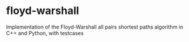 floyd-warshall
==============

Implementation of the Floyd-Warshall all pairs shortest paths algorithm in C++ and Python, with testcases
